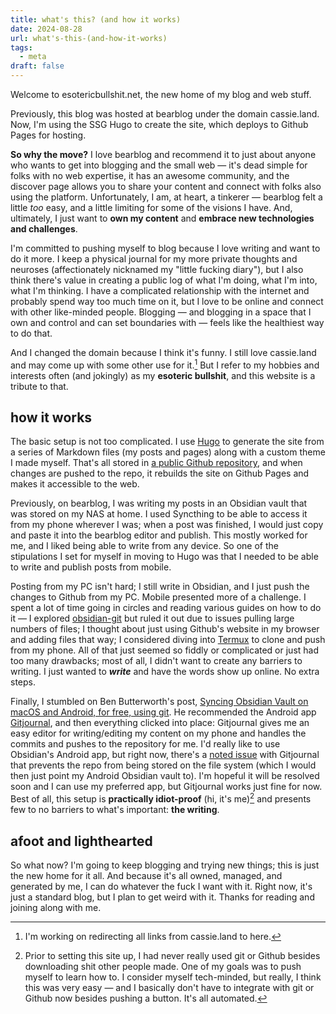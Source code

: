 ```yaml
---
title: what's this? (and how it works)
date: 2024-08-28
url: what's-this-(and-how-it-works)
tags:
  - meta
draft: false
---
```

Welcome to esotericbullshit.net, the new home of my blog and web stuff.

Previously, this blog was hosted at bearblog under the domain cassie.land. Now, I'm using the SSG Hugo to create the site, which deploys to Github Pages for hosting.

**So why the move?** I love bearblog and recommend it to just about anyone who wants to get into blogging and the small web — it's dead simple for folks with no web expertise, it has an awesome community, and the discover page allows you to share your content and connect with folks also using the platform. Unfortunately, I am, at heart, a tinkerer — bearblog felt a little *too* easy, and a little limiting for some of the visions I have. And, ultimately, I just want to **own my content** and **embrace new technologies and challenges**.

I'm committed to pushing myself to blog because I love writing and want to do it more. I keep a physical journal for my more private thoughts and neuroses (affectionately nicknamed my "little fucking diary"), but I also think there's value in creating a public log of what I'm doing, what I'm into, what I'm thinking. I have a complicated relationship with the internet and probably spend way too much time on it, but I love to be online and connect with other like-minded people. Blogging — and blogging in a space that I own and control and can set boundaries with — feels like the healthiest way to do that.

And I changed the domain because I think it's funny. I still love cassie.land and may come up with some other use for it.[^1] But I refer to my hobbies and interests often (and jokingly) as my **esoteric bullshit**, and this website is a tribute to that.

## how it works
The basic setup is not too complicated. I use [Hugo](https://gohugo.io/) to generate the site from a series of Markdown files (my posts and pages) along with a custom theme I made myself. That's all stored in [a public Github repository](https://github.com/bansheebeat/esotericbullshit), and when changes are pushed to the repo, it rebuilds the site on Github Pages and makes it accessible to the web.

Previously, on bearblog, I was writing my posts in an Obsidian vault that was stored on my NAS at home. I used Syncthing to be able to access it from my phone wherever I was; when a post was finished, I would just copy and paste it into the bearblog editor and publish. This mostly worked for me, and I liked being able to write from any device. So one of the stipulations I set for myself in moving to Hugo was that I needed to be able to write and publish posts from mobile. 

Posting from my PC isn't hard; I still write in Obsidian, and I just push the changes to Github from my PC. Mobile presented more of a challenge. I spent a lot of time going in circles and reading various guides on how to do it — I explored [obsidian-git](https://github.com/Vinzent03/obsidian-git) but ruled it out due to issues pulling large numbers of files; I thought about just using Github's website in my browser and adding files that way; I considered diving into [Termux](https://termux.dev/en/) to clone and push from my phone. All of that just seemed so fiddly or complicated or just had too many drawbacks; most of all, I didn't want to create any barriers to writing. I just wanted to **_write_** and have the words show up online. No extra steps.

Finally, I stumbled on Ben Butterworth's post, [Syncing Obsidian Vault on macOS and Android, for free, using git](https://orth.uk/obsidian-sync/). He recommended the Android app [Gitjournal](https://gitjournal.io/), and then everything clicked into place: Gitjournal gives me an easy editor for writing/editing my content on my phone and handles the commits and pushes to the repository for me. I'd really like to use Obsidian's Android app, but right now, there's a [noted issue](https://github.com/GitJournal/GitJournal/issues/925) with Gitjournal that prevents the repo from being stored on the file system (which I would then just point my Android Obsidian vault to). I'm hopeful it will be resolved soon and I can use my preferred app, but Gitjournal works just fine for now. Best of all, this setup is **practically idiot-proof** (hi, it's me)[^2] and presents few to no barriers to what's important: **the writing**.

## afoot and lighthearted
So what now? I'm going to keep blogging and trying new things; this is just the new home for it all. And because it's all owned, managed, and generated by me, I can do whatever the fuck I want with it. Right now, it's just a standard blog, but I plan to get weird with it. Thanks for reading and joining along with me.

[^1]: I'm working on redirecting all links from cassie.land to here.
[^2]: Prior to setting this site up, I had never really used git or Github besides downloading shit other people made. One of my goals was to push myself to learn how to. I consider myself tech-minded, but really, I think this was very easy — and I basically don't have to integrate with git or Github now besides pushing a button. It's all automated.